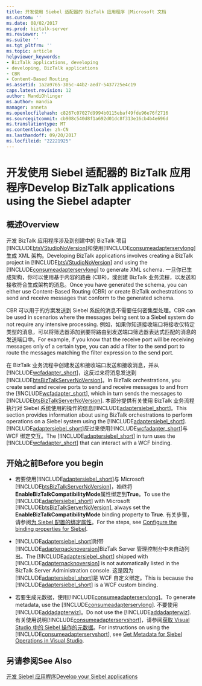 ```yaml
---
title: 开发使用 Siebel 适配器的 BizTalk 应用程序 |Microsoft 文档
ms.custom: ''
ms.date: 08/02/2017
ms.prod: biztalk-server
ms.reviewer: ''
ms.suite: ''
ms.tgt_pltfrm: ''
ms.topic: article
helpviewer_keywords:
- BizTalk applications, developing
- developing, BizTalk applications
- CBR
- Content-Based Routing
ms.assetid: 1a2a9765-305c-44b2-aed7-5437725e4c19
caps.latest.revision: 12
author: MandiOhlinger
ms.author: mandia
manager: anneta
ms.openlocfilehash: c8267c07027d9994b0115ebaf49fde96e76f2716
ms.sourcegitcommit: cb908c540d8f1a692d01dc8f313e16cb4b4e696d
ms.translationtype: MT
ms.contentlocale: zh-CN
ms.lasthandoff: 09/20/2017
ms.locfileid: "22221925"
---
```

# <a name="develop-biztalk-applications-using-the-siebel-adapter"></a><span data-ttu-id="ea7ad-102">开发使用 Siebel 适配器的 BizTalk 应用程序</span><span class="sxs-lookup"><span data-stu-id="ea7ad-102">Develop BizTalk applications using the Siebel adapter</span></span>

## <a name="overview"></a><span data-ttu-id="ea7ad-103">概述</span><span class="sxs-lookup"><span data-stu-id="ea7ad-103">Overview</span></span>
<span data-ttu-id="ea7ad-104">开发 BizTalk 应用程序涉及到创建中的 BizTalk 项目[!INCLUDE[btsVStudioNoVersion](../../includes/btsvstudionoversion-md.md)]和使用[!INCLUDE[consumeadapterservlong](../../includes/consumeadapterservlong-md.md)]生成 XML 架构。</span><span class="sxs-lookup"><span data-stu-id="ea7ad-104">Developing BizTalk applications involves creating a BizTalk project in [!INCLUDE[btsVStudioNoVersion](../../includes/btsvstudionoversion-md.md)] and using the [!INCLUDE[consumeadapterservlong](../../includes/consumeadapterservlong-md.md)] to generate XML schema.</span></span> <span data-ttu-id="ea7ad-105">一旦你已生成架构，你可以使用基于内容的路由 (CBR)，或创建 BizTalk 业务流程，以发送和接收符合生成架构的消息。</span><span class="sxs-lookup"><span data-stu-id="ea7ad-105">Once you have generated the schema, you can either use Content-Based Routing (CBR) or create BizTalk orchestrations to send and receive messages that conform to the generated schema.</span></span>  
  
 <span data-ttu-id="ea7ad-106">CBR 可以用于的方案发送到 Siebel 系统的消息不需要任何密集型处理。</span><span class="sxs-lookup"><span data-stu-id="ea7ad-106">CBR can be used in scenarios where the messages being sent to a Siebel system do not require any intensive processing.</span></span> <span data-ttu-id="ea7ad-107">例如，如果你知道接收端口将接收仅特定类型的消息，可以将筛选器添加到要将路由到发送端口筛选器表达式匹配的消息的发送端口中。</span><span class="sxs-lookup"><span data-stu-id="ea7ad-107">For example, if you know that the receive port will be receiving messages only of a certain type, you can add a filter to the send port to route the messages matching the filter expression to the send port.</span></span>  
  
 <span data-ttu-id="ea7ad-108">在 BizTalk 业务流程中创建发送和接收端口发送和接收消息，并从[!INCLUDE[wcfadapter_short](../../includes/wcfadapter-short-md.md)]，这反过来将消息发送到[!INCLUDE[btsBizTalkServerNoVersion](../../includes/btsbiztalkservernoversion-md.md)]。</span><span class="sxs-lookup"><span data-stu-id="ea7ad-108">In BizTalk orchestrations, you create send and receive ports to send and receive messages to and from the [!INCLUDE[wcfadapter_short](../../includes/wcfadapter-short-md.md)], which in turn sends the messages to [!INCLUDE[btsBizTalkServerNoVersion](../../includes/btsbiztalkservernoversion-md.md)].</span></span> <span data-ttu-id="ea7ad-109">本部分提供有关使用 BizTalk 业务流程执行对 Siebel 系统使用的操作的信息[!INCLUDE[adaptersiebel_short](../../includes/adaptersiebel-short-md.md)]。</span><span class="sxs-lookup"><span data-stu-id="ea7ad-109">This section provides information about using BizTalk orchestrations to perform operations on a Siebel system using the [!INCLUDE[adaptersiebel_short](../../includes/adaptersiebel-short-md.md)].</span></span> <span data-ttu-id="ea7ad-110">[!INCLUDE[adaptersiebel_short](../../includes/adaptersiebel-short-md.md)]反过来使用[!INCLUDE[wcfadapter_short](../../includes/wcfadapter-short-md.md)]与 WCF 绑定交互。</span><span class="sxs-lookup"><span data-stu-id="ea7ad-110">The [!INCLUDE[adaptersiebel_short](../../includes/adaptersiebel-short-md.md)] in turn uses the [!INCLUDE[wcfadapter_short](../../includes/wcfadapter-short-md.md)] that can interact with a WCF binding.</span></span>  

## <a name="before-you-begin"></a><span data-ttu-id="ea7ad-111">开始之前</span><span class="sxs-lookup"><span data-stu-id="ea7ad-111">Before you begin</span></span>  

* <span data-ttu-id="ea7ad-112">若要使用[!INCLUDE[adaptersiebel_short](../../includes/adaptersiebel-short-md.md)]与 Microsoft [!INCLUDE[btsBizTalkServerNoVersion](../../includes/btsbiztalkservernoversion-md.md)]，始终将**EnableBizTalkCompatibilityMode**属性绑定到**True**。</span><span class="sxs-lookup"><span data-stu-id="ea7ad-112">To use the [!INCLUDE[adaptersiebel_short](../../includes/adaptersiebel-short-md.md)] with Microsoft [!INCLUDE[btsBizTalkServerNoVersion](../../includes/btsbiztalkservernoversion-md.md)], always set the **EnableBizTalkCompatibilityMode** binding property to **True**.</span></span> <span data-ttu-id="ea7ad-113">有关步骤，请参阅[为 Siebel 配置的绑定属性](../../adapters-and-accelerators/adapter-siebel/configure-the-binding-properties-for-siebel.md)。</span><span class="sxs-lookup"><span data-stu-id="ea7ad-113">For the steps, see [Configure the binding properties for Siebel](../../adapters-and-accelerators/adapter-siebel/configure-the-binding-properties-for-siebel.md).</span></span>
  
* <span data-ttu-id="ea7ad-114">[!INCLUDE[adaptersiebel_short](../../includes/adaptersiebel-short-md.md)]附带[!INCLUDE[adapterpacknoversion](../../includes/adapterpacknoversion-md.md)]BizTalk Server 管理控制台中未自动列出。</span><span class="sxs-lookup"><span data-stu-id="ea7ad-114">The [!INCLUDE[adaptersiebel_short](../../includes/adaptersiebel-short-md.md)] shipped with [!INCLUDE[adapterpacknoversion](../../includes/adapterpacknoversion-md.md)] is not automatically listed in the BizTalk Server Administration console.</span></span> <span data-ttu-id="ea7ad-115">这是因为[!INCLUDE[adaptersiebel_short](../../includes/adaptersiebel-short-md.md)]是 WCF 自定义绑定。</span><span class="sxs-lookup"><span data-stu-id="ea7ad-115">This is because the [!INCLUDE[adaptersiebel_short](../../includes/adaptersiebel-short-md.md)] is a WCF custom binding.</span></span> 

* <span data-ttu-id="ea7ad-116">若要生成元数据，使用[!INCLUDE[consumeadapterservlong](../../includes/consumeadapterservlong-md.md)]。</span><span class="sxs-lookup"><span data-stu-id="ea7ad-116">To generate metadata, use the [!INCLUDE[consumeadapterservlong](../../includes/consumeadapterservlong-md.md)].</span></span> <span data-ttu-id="ea7ad-117">不要使用[!INCLUDE[addadapterwiz](../../includes/addadapterwiz-md.md)]。</span><span class="sxs-lookup"><span data-stu-id="ea7ad-117">Do not use the [!INCLUDE[addadapterwiz](../../includes/addadapterwiz-md.md)].</span></span> <span data-ttu-id="ea7ad-118">有关使用说明[!INCLUDE[consumeadapterservshort](../../includes/consumeadapterservshort-md.md)]，请参阅[获取 Visual Studio 中的 Siebel 操作的元数据](../../adapters-and-accelerators/adapter-siebel/get-metadata-for-siebel-operations-in-visual-studio.md)。</span><span class="sxs-lookup"><span data-stu-id="ea7ad-118">For instructions on using the [!INCLUDE[consumeadapterservshort](../../includes/consumeadapterservshort-md.md)], see [Get Metadata for Siebel Operations in Visual Studio](../../adapters-and-accelerators/adapter-siebel/get-metadata-for-siebel-operations-in-visual-studio.md).</span></span>   

  
## <a name="see-also"></a><span data-ttu-id="ea7ad-119">另请参阅</span><span class="sxs-lookup"><span data-stu-id="ea7ad-119">See Also</span></span>  
[<span data-ttu-id="ea7ad-120">开发 Siebel 应用程序</span><span class="sxs-lookup"><span data-stu-id="ea7ad-120">Develop your Siebel applications</span></span>](../../adapters-and-accelerators/adapter-siebel/develop-your-siebel-applications.md)